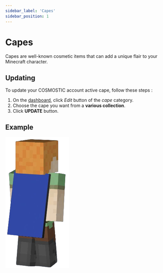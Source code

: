 ```yaml
---
sidebar_label: 'Capes'
sidebar_position: 1
---
```


# Capes

Capes are well-known cosmetic items that can add a unique flair to your Minecraft character.

## Updating

To update your COSMOSTIC account active cape, follow these steps :
1. On the [dashboard](https://cosmostic.letz.dev/dashboard), click *Edit* button of the *cape* category.
2. Choose the cape you want from a **various collection**.
3. Click **UPDATE** button.

## Example

![Cape example](./img/cape.png)